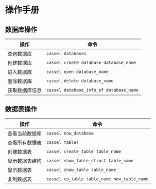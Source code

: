 # 操作手册

## 数据库操作

| 操作 | 命令 |
| ---- | ---- |
| 查询数据库 | `cassel databases` |
| 创建数据库 | `cassel create database database_name` |
| 进入数据库 | `cassel open database_name` |
| 删除数据库 | `cassel delete database_name` |
| 获取数据库信息 | `cassel database_info_of database_name` |

## 数据表操作

| 操作           | 命令                                        |
| -------------- | ------------------------------------------- |
| 查看当前数据库 | `cassel now_database`                       |
| 查看所有数据表 | `cassel tables`                             |
| 创建数据表     | `cassel create_table table_name`            |
| 显示数据表结构 | `cassel show_table_struct table_name`       |
| 显示数据表     | `cassel show_table table_name`              |
| 复制数据表     | `cassel cp_table table_name new_table_name` |
